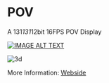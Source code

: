 # POV
A 131*131*12bit 16FPS POV Display

[![IMAGE ALT TEXT](http://img.youtube.com/vi/https://youtu.be/CScyjsmp5GI/0.jpg)](http://www.youtube.com/watch?v=https://youtu.be/CScyjsmp5GI "POV")

![3d](https://raw.githubusercontent.com/pknoe3lh/POV/master/3D/gif.gif)

More Information: [Webside](https://im-pro.at/index.php/projekte/2018-pov)
